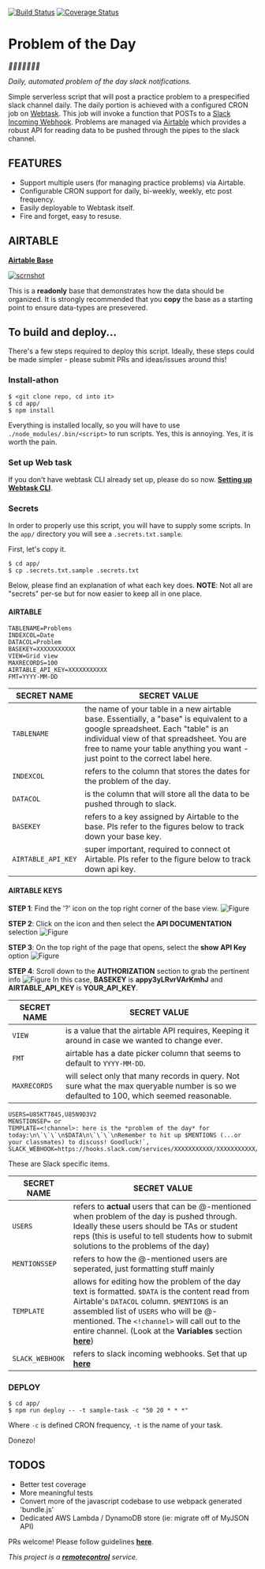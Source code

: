 [![Build Status](https://travis-ci.org/mottaquikarim/pod.svg?branch=master)](https://travis-ci.org/mottaquikarim/pod) [![Coverage Status](https://coveralls.io/repos/github/mottaquikarim/pod/badge.svg?branch=master&foo=bar)](https://coveralls.io/github/mottaquikarim/pod?branch=master)
# Problem of the Day

*🎉🎈🎂🍾🎊🍻💃*

*Daily, automated problem of the day slack notifications.*

Simple serverless script that will post a practice problem to a prespecified slack channel daily. The daily portion is achieved with a configured CRON job on [Webtask](https://webtask.io/). This job will invoke a function that POSTs to a [Slack Incoming Webhook](https://api.slack.com/incoming-webhooks). Problems are managed via [Airtable](https://airtable.com/) which provides a robust API for reading data to be pushed through the pipes to the slack channel.

## FEATURES

* Support multiple users (for managing practice problems) via Airtable.
* Configurable CRON support for daily, bi-weekly, weekly, etc post frequency.
* Easily deployable to Webtask itself.
* Fire and forget, easy to resuse.

## AIRTABLE 

**[Airtable Base](https://airtable.com/shr3P5RqRDz747vG4/tblfaahWqXucnCmOC/viwqQx6a4ZbiLz6R0)**

[![scrnshot](https://github.com/mottaquikarim/remotecontrol/blob/master/assets/pod-scrnshot2.png?raw=true)](https://airtable.com/shr3P5RqRDz747vG4/tblfaahWqXucnCmOC/viwqQx6a4ZbiLz6R0)

This is a **readonly** base that demonstrates how the data should be organized. It is strongly recommended that you **copy** the base as a starting point to ensure data-types are presevered.

## To build and deploy...

There's a few steps required to deploy this script. Ideally, these steps could be made simpler - please submit PRs and ideas/issues around this!

### Install-athon

```
$ <git clone repo, cd into it>
$ cd app/
$ npm install
```

Everything is installed locally, so you will have to use `./node_modules/.bin/<script>` to run scripts. Yes, this is annoying. Yes, it is worth the pain.

### Set up Web task

If you don't have webtask CLI already set up, please do so now. **[Setting up Webtask CLI](https://webtask.io/docs/wt-cli)**.

### Secrets

In order to properly use this script, you will have to supply some scripts. In the `app/` directory you will see a `.secrets.txt.sample`.

First, let's copy it.

```
$ cd app/
$ cp .secrets.txt.sample .secrets.txt
```

Below, please find an explanation of what each key does. **NOTE**: Not all are "secrets" per-se but for now easier to keep all in one place. 

#### AIRTABLE

```
TABLENAME=Problems
INDEXCOL=Date
DATACOL=Problem
BASEKEY=XXXXXXXXXXX
VIEW=Grid view
MAXRECORDS=100
AIRTABLE_API_KEY=XXXXXXXXXXX
FMT=YYYY-MM-DD
```

| SECRET NAME  | SECRET VALUE |
| ------------- | ------------- |
| `TABLENAME`  | the name of your table in a new airtable base. Essentially, a "base" is equivalent to a google spreadsheet. Each "table" is an individual view of that spreadsheet. You are free to name your table anything you want - just point to the correct label here. |
| `INDEXCOL` | refers to the column that stores the dates for the problem of the day. |
| `DATACOL` | is the column that will store all the data to be pushed through to slack. |
| `BASEKEY` | refers to a key assigned by Airtable to the base. Pls refer to the figures below to track down your base key. |
| `AIRTABLE_API_KEY` | super important, required to connect ot Airtable. Pls refer to the figure below to track down api key. |

#### AIRTABLE KEYS

**STEP 1**: Find the '?' icon on the top right corner of the base view.
![Figure](https://github.com/mottaquikarim/pod/blob/master/assets/POD_help_icon.png?raw=true)

**STEP 2**: Click on the icon and then select the **API DOCUMENTATION** selection
![Figure](https://github.com/mottaquikarim/pod/blob/master/assets/POD_help_dropdown.png?raw=true)

**STEP 3**: On the top right of the page that opens, select the **show API Key** option
![Figure](https://github.com/mottaquikarim/pod/blob/master/assets/POD_help_API_KEY.png?raw=true)

**STEP 4**: Scroll down to the **AUTHORIZATION** section to grab the pertinent info
![Figure](https://github.com/mottaquikarim/pod/blob/master/assets/POD_help_sensitive_data.png?raw=true)
In this case, **BASEKEY** is **appy3yLRvrVArKmhJ** and **AIRTABLE_API_KEY** is **YOUR_API_KEY**.

| SECRET NAME  | SECRET VALUE |
| ------------- | ------------- |
| `VIEW` | is a value that the airtable API requires, Keeping it around in case we wanted to change ever. |
| `FMT` | airtable has a date picker column that seems to default to `YYYY-MM-DD`. |
| `MAXRECORDS` | will select only that many records in query. Not sure what the max queryable number is so we defaulted to 100, which seemed reasonable. |
```
USERS=U85KT784S,U85N9D3V2
MENSTIONSEP= or 
TEMPLATE=<!channel>: here is the *problem of the day* for today:\n\`\`\`\n$DATA\n\`\`\`\nRemember to hit up $MENTIONS (...or your classmates) to discuss! Goodluck!`,
SLACK_WEBHOOK=https://hooks.slack.com/services/XXXXXXXXXXX/XXXXXXXXXXX/XXXXXXXXXXX
```

These are Slack specific items.

| SECRET NAME  | SECRET VALUE |
| ------------- | ------------- |
| `USERS` | refers to **actual** users that can be @-mentioned when problem of the day is pushed through. Ideally these users should be TAs or student reps (this is useful to tell students how to submit solutions to the problems of the day) |
| `MENTIONSSEP` | refers to how the @-mentioned users are seperated, just formatting stuff mainly |
| `TEMPLATE` | allows for editing how the problem of the day text is formatted. `$DATA` is the content read from Airtable's `DATACOL` column. `$MENTIONS` is an assembled list of `USERS` who will be @-mentioned. The `<!channel>` will call out to the entire channel. (Look at the **Variables** section **[here](https://api.slack.com/docs/message-formatting#message_formatting)**) |
| `SLACK_WEBHOOK` | refers to slack incoming webhooks. Set that up **[here](https://api.slack.com/incoming-webhooks)** |

### DEPLOY

```
$ cd app/
$ npm run deploy -- -t sample-task -c "50 20 * * *"
```

Where `-c` is defined CRON frequency, `-t` is the name of your task. 

Donezo!

## TODOS

* Better test coverage
* More meaningful tests
* Convert more of the javascript codebase to use webpack generated 'bundle.js'
* Dedicated AWS Lambda / DynamoDB store (ie: migrate off of MyJSON API)

PRs welcome! Please follow guidelines **[here](https://github.com/mottaquikarim/remotecontrol/blob/master/CONTRIBUTE.md)**.

*This project is a **[remotecontrol](https://github.com/mottaquikarim/remotecontrol)** service.*

